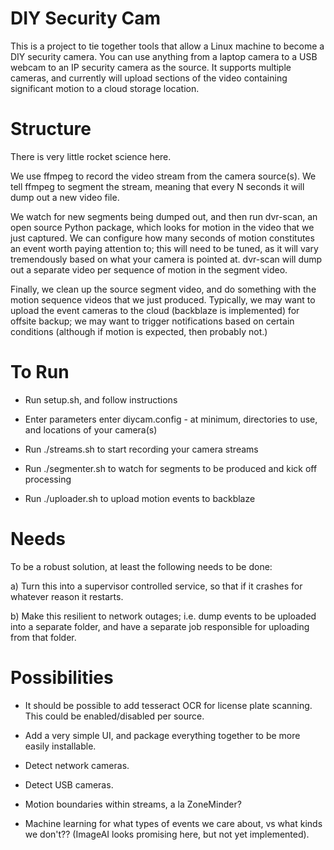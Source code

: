 # DIY Security Cam

This is a project to tie together tools that allow a Linux machine to become a DIY security camera. You can use anything from a laptop camera to a USB webcam to an IP security camera as the source. It supports multiple cameras, and currently will upload sections of the video containing significant motion to a cloud storage location.

# Structure

There is very little rocket science here. 

We use ffmpeg to record the video stream from the camera source(s). We tell ffmpeg to segment the stream, meaning that every N seconds it will dump out a new video file.

We watch for new segments being dumped out, and then run dvr-scan, an open source Python package, which looks for motion in the video that we just captured. We can configure how many seconds of motion constitutes an event worth paying attention to; this will need to be tuned, as it will vary tremendously based on what your camera is pointed at. dvr-scan will dump out a separate video per sequence of motion in the segment video.

Finally, we clean up the source segment video, and do something with the motion sequence videos that we just produced. Typically, we may want to upload the event cameras to the cloud (backblaze is implemented) for offsite backup; we may want to trigger notifications based on certain conditions (although if motion is expected, then probably not.)

# To Run

* Run setup.sh, and follow instructions

* Enter parameters enter diycam.config - at minimum, directories to use, and locations of your camera(s)

* Run ./streams.sh to start recording your camera streams

* Run ./segmenter.sh to watch for segments to be produced and kick off processing

* Run ./uploader.sh to upload motion events to backblaze

# Needs

To be a robust solution, at least the following needs to be done:

a) Turn this into a supervisor controlled service, so that if it crashes for whatever reason it restarts.

b) Make this resilient to network outages; i.e. dump events to be uploaded into a separate folder, and have a separate job responsible for uploading from that folder.

# Possibilities

* It should be possible to add tesseract OCR for license plate scanning. This could be enabled/disabled per source.

* Add a very simple UI, and package everything together to be more easily installable.

* Detect network cameras.

* Detect USB cameras.

* Motion boundaries within streams, a la ZoneMinder?

* Machine learning for what types of events we care about, vs what kinds we don't?? (ImageAI looks promising here, but not yet implemented).


